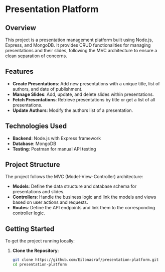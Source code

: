 # Presentation Platform

## Overview
This project is a presentation management platform built using Node.js, Express, and MongoDB. It provides CRUD functionalities for managing presentations and their slides, following the MVC architecture to ensure a clean separation of concerns.

## Features
- **Create Presentations**: Add new presentations with a unique title, list of authors, and date of publishment.
- **Manage Slides**: Add, update, and delete slides within presentations.
- **Fetch Presentations**: Retrieve presentations by title or get a list of all presentations.
- **Update Authors**: Modify the authors list of a presentation.

## Technologies Used
- **Backend**: Node.js with Express framework
- **Database**: MongoDB
- **Testing**: Postman for manual API testing

## Project Structure
The project follows the MVC (Model-View-Controller) architecture:
- **Models**: Define the data structure and database schema for presentations and slides.
- **Controllers**: Handle the business logic and link the models and views based on user actions and requests.
- **Routes**: Define the API endpoints and link them to the corresponding controller logic.

## Getting Started
To get the project running locally:
1. **Clone the Repository**:
   ```bash
   git clone https://github.com/Eilonasraf/presentation-platform.git
   cd presentation-platform

